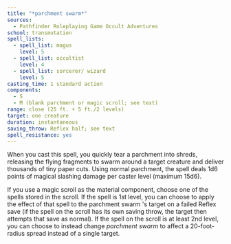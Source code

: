 ```yaml
---
title: "*parchment swarm*"
sources:
  - Pathfinder Roleplaying Game Occult Adventures
school: transmutation
spell_lists:
  - spell_list: magus
    level: 5
  - spell_list: occultist
    level: 4
  - spell_list: sorcerer/ wizard
    level: 5
casting_time: 1 standard action
components:
  - S
  - M (blank parchment or magic scroll; see text)
range: close (25 ft. + 5 ft./2 levels)
target: one creature
duration: instantaneous
saving_throw: Reflex half; see text
spell_resistance: yes
---
```


When you cast this spell, you quickly tear a parchment into shreds, releasing the flying fragments to swarm around a target creature and deliver thousands of tiny paper cuts. Using normal parchment, the spell deals 1d6 points of magical slashing damage per caster level (maximum 15d6).

If you use a magic scroll as the material component, choose one of the spells stored in the scroll. If the spell is 1st level, you can choose to apply the effect of that spell to the parchment swarm 's target on a failed Reflex save (if the spell on the scroll has its own saving throw, the target then attempts that save as normal). If the spell on the scroll is at least 2nd level, you can choose to instead change *parchment swarm* to affect a 20-foot-radius spread instead of a single target.
